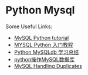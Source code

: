 Python Mysql
============

Some Useful Links:
*   [MySQL Python tutorial](http://zetcode.com/db/mysqlpython/)
*   [MYSQL Python 入门教程](http://www.cnblogs.com/sherlockhua/archive/2012/03/29/2423786.html)
*   [Python MySQLdb 学习总结](http://www.cnblogs.com/coser/archive/2012/01/12/2320741.html)
*   [python操作MySQL数据库](http://www.cnblogs.com/rollenholt/archive/2012/05/29/2524327.html)
*   [MySQL Handling Duplicates](http://www.tutorialspoint.com/mysql/mysql-handling-duplicates.htm)

